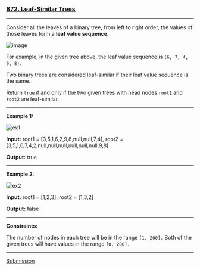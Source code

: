 ### [872. Leaf-Similar Trees](https://leetcode.com/problems/leaf-similar-trees/)
***

Consider all the leaves of a binary tree, from left to right order, the values of those leaves form a **leaf value sequence**.

![image](https://s3-lc-upload.s3.amazonaws.com/uploads/2018/07/16/tree.png)

For example, in the given tree above, the leaf value sequence is `(6, 7, 4, 9, 8)`.

Two binary trees are considered leaf-similar if their leaf value sequence is the same.

Return `true` if and only if the two given trees with head nodes `root1` and `root2` are leaf-similar.

 ***

**Example 1:**

![ex1](https://assets.leetcode.com/uploads/2020/09/03/leaf-similar-1.jpg)

**Input:** root1 = [3,5,1,6,2,9,8,null,null,7,4], root2 = [3,5,1,6,7,4,2,null,null,null,null,null,null,9,8]

**Output:** true
***
**Example 2:**

![ex2](https://assets.leetcode.com/uploads/2020/09/03/leaf-similar-2.jpg)

**Input:** root1 = [1,2,3], root2 = [1,3,2]

**Output:** false
 
***
**Constraints:**

The number of nodes in each tree will be in the range `[1, 200].`
Both of the given trees will have values in the range `[0, 200].`

***
[Submission](https://leetcode.com/problems/leaf-similar-trees/submissions/1202466093?envType=study-plan-v2&envId=leetcode-75)